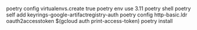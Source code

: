 poetry config virtualenvs.create true
poetry env use 3.11
poetry shell
poetry self add keyrings-google-artifactregistry-auth
poetry config http-basic.ldr oauth2accesstoken $(gcloud auth print-access-token)
poetry install
